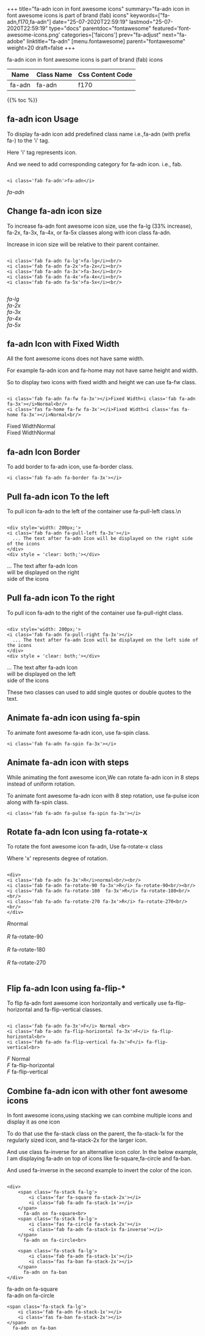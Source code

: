 +++
title="fa-adn icon in font awesome icons"
summary="fa-adn icon in font awesome icons is part of brand (fab) icons"
keywords=["fa-adn,f170,fa-adn"]
date="25-07-2020T22:59:19"
lastmod="25-07-2020T22:59:19"
type="docs"
parentdoc="fontawesome"
featured='font-awesome-icons.png'
categories=['faicons']
prev="fa-adjust"
next="fa-adobe"
linktitle="fa-adn"
[menu.fontawesome]
parent="fontawesome"
weight=20
draft=false
+++


fa-adn icon in font awesome icons is part of brand (fab) icons

<div class='table-responsive'><table class='table'><thead><tr><th>Name</th><th>Class Name</th><th>Css Content Code</th></tr></thead><tbody><tr><td>fa-adn</td><td>fa-adn</td><td>f170</td></tr></tbody></table></div>


{{% toc %}}


## fa-adn icon Usage

To display fa-adn icon add predefined class name i.e.,fa-adn (with prefix fa-) to the 'i' tag.

Here 'i' tag represents icon.

And we need to add corresponding category for fa-adn icon. i.e., fab.


```

<i class='fab fa-adn'>fa-adn</i>
```

<i class='fab fa-adn'>fa-adn</i>




## Change fa-adn icon size
To increase fa-adn font awesome icon size, use the fa-lg (33% increase), fa-2x, fa-3x, fa-4x, or fa-5x classes along with icon class fa-adn.

Increase in icon size will be relative to their parent container. 

```

<i class='fab fa-adn fa-lg'>fa-lg</i><br/>
<i class='fab fa-adn fa-2x'>fa-2x</i><br/>
<i class='fab fa-adn fa-3x'>fa-3x</i><br/>
<i class='fab fa-adn fa-4x'>fa-4x</i><br/>
<i class='fab fa-adn fa-5x'>fa-5x</i><br/>
            
```

<i class='fab fa-adn fa-lg'>fa-lg</i><br/>
<i class='fab fa-adn fa-2x'>fa-2x</i><br/>
<i class='fab fa-adn fa-3x'>fa-3x</i><br/>
<i class='fab fa-adn fa-4x'>fa-4x</i><br/>
<i class='fab fa-adn fa-5x'>fa-5x</i><br/>
            



## fa-adn Icon with Fixed Width 

All the font awesome icons does not have same width.

For example fa-adn icon and fa-home may not have same height and width.

So to display two icons with fixed width and height we can use fa-fw class.


```

<i class='fab fa-adn fa-fw fa-3x'></i>Fixed Width<i class='fab fa-adn fa-3x'></i>Normal<br/>
<i class='fas fa-home fa-fw fa-3x'></i>Fixed Width<i class='fas fa-home fa-3x'></i>Normal<br/>
```

<i class='fab fa-adn fa-fw fa-3x'></i>Fixed Width<i class='fab fa-adn fa-3x'></i>Normal<br/>
<i class='fas fa-home fa-fw fa-3x'></i>Fixed Width<i class='fas fa-home fa-3x'></i>Normal<br/>



## fa-adn Icon Border 

To add border to fa-adn icon, use fa-border class.


```
<i class='fab fa-adn fa-border fa-3x'></i>

```
<i class='fab fa-adn fa-border fa-3x'></i>





## Pull fa-adn icon To the left

To pull icon fa-adn to the left of the container use fa-pull-left class.\n

```

<div style='width: 200px;'>
<i class='fab fa-adn fa-pull-left fa-3x'></i>
  ... The text after fa-adn Icon will be displayed on the right side of the icons
</div>
<div style = 'clear: both;'></div>
```

<div style='width: 200px;'>
<i class='fab fa-adn fa-pull-left fa-3x'></i>
  ... The text after fa-adn Icon will be displayed on the right side of the icons
</div>
<div style = 'clear: both;'></div>




## Pull fa-adn icon To the right
To pull icon fa-adn to the right of the container use fa-pull-right class.

```

<div style='width: 200px;'>
<i class='fab fa-adn fa-pull-right fa-3x'></i>
  ... The text after fa-adn Icon will be displayed on the left side of the icons
</div>
<div style = 'clear: both;'></div>
```

<div style='width: 200px;'>
<i class='fab fa-adn fa-pull-right fa-3x'></i>
  ... The text after fa-adn Icon will be displayed on the left side of the icons
</div>
<div style = 'clear: both;'></div>

These two classes can used to add single quotes or double quotes to the text.


## Animate fa-adn icon using fa-spin
To animate font awesome fa-adn icon, use fa-spin class.

```
<i class='fab fa-adn fa-spin fa-3x'></i>
```
<i class='fab fa-adn fa-spin fa-3x'></i>




## Animate fa-adn icon with steps
While animating the font awesome icon,We can rotate fa-adn icon in 8 steps instead of uniform rotation.

To animate font awesome fa-adn icon with 8 step rotation, use fa-pulse icon along with fa-spin class.


```
<i class='fab fa-adn fa-pulse fa-spin fa-3x'></i>

```
<i class='fab fa-adn fa-pulse fa-spin fa-3x'></i>





## Rotate fa-adn Icon using fa-rotate-x
To rotate the font awesome icon fa-adn, Use fa-rotate-x class

Where 'x' represents degree of rotation.


```

<div>
<i class='fab fa-adn fa-3x'>R</i>normal<br/><br/>
<i class='fab fa-adn fa-rotate-90 fa-3x'>R</i> fa-rotate-90<br/><br/> 
<i class='fab fa-adn fa-rotate-180  fa-3x'>R</i> fa-rotate-180<br/><br/> 
<i class='fab fa-adn fa-rotate-270 fa-3x'>R</i> fa-rotate-270<br/><br/>
</div>
```

<div>
<i class='fab fa-adn fa-3x'>R</i>normal<br/><br/>
<i class='fab fa-adn fa-rotate-90 fa-3x'>R</i> fa-rotate-90<br/><br/> 
<i class='fab fa-adn fa-rotate-180  fa-3x'>R</i> fa-rotate-180<br/><br/> 
<i class='fab fa-adn fa-rotate-270 fa-3x'>R</i> fa-rotate-270<br/><br/>
</div>




## Flip fa-adn Icon using fa-flip-*
To flip fa-adn font awesome icon horizontally and vertically use fa-flip-horizontal and fa-flip-vertical classes. 

```

<i class='fab fa-adn fa-3x'>F</i> Normal <br>
<i class='fab fa-adn fa-flip-horizontal fa-3x'>F</i> fa-flip-horizontal<br>
<i class='fab fa-adn fa-flip-vertical fa-3x'>F</i> fa-flip-vertical<br>
```

<i class='fab fa-adn fa-3x'>F</i> Normal <br>
<i class='fab fa-adn fa-flip-horizontal fa-3x'>F</i> fa-flip-horizontal<br>
<i class='fab fa-adn fa-flip-vertical fa-3x'>F</i> fa-flip-vertical<br>




## Combine fa-adn icon with other font awesome icons
In font awesome icons,using stacking we can combine multiple icons and display it as one icon 

To do that use the fa-stack class on the parent, the fa-stack-1x for the regularly sized icon, and fa-stack-2x for the larger icon.

And use class fa-inverse for an alternative icon color. 
In the below example, I am displaying fa-adn on top of icons like fa-square,fa-circle and fa-ban.

And used fa-inverse in the second example to invert the color of the icon.

```

<div>
    <span class='fa-stack fa-lg'>
        <i class='far fa-square fa-stack-2x'></i>
        <i class='fab fa-adn fa-stack-1x'></i>
    </span>
      fa-adn on fa-square<br>
    <span class='fa-stack fa-lg'>
        <i class='fas fa-circle fa-stack-2x'></i>
        <i class='fab fa-adn fa-stack-1x fa-inverse'></i>
    </span>
      fa-adn on fa-circle<br>

    <span class='fa-stack fa-lg'>
        <i class='fab fa-adn fa-stack-1x'></i>
        <i class='fas fa-ban fa-stack-2x'></i>
    </span>
      fa-adn on fa-ban
</div>
```

<div>
    <span class='fa-stack fa-lg'>
        <i class='far fa-square fa-stack-2x'></i>
        <i class='fab fa-adn fa-stack-1x'></i>
    </span>
      fa-adn on fa-square<br>
    <span class='fa-stack fa-lg'>
        <i class='fas fa-circle fa-stack-2x'></i>
        <i class='fab fa-adn fa-stack-1x fa-inverse'></i>
    </span>
      fa-adn on fa-circle<br>

    <span class='fa-stack fa-lg'>
        <i class='fab fa-adn fa-stack-1x'></i>
        <i class='fas fa-ban fa-stack-2x'></i>
    </span>
      fa-adn on fa-ban
</div>






